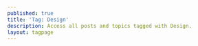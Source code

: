 ```yaml
---
published: true
title: 'Tag: Design'
description: Access all posts and topics tagged with Design.
layout: tagpage
---
```

